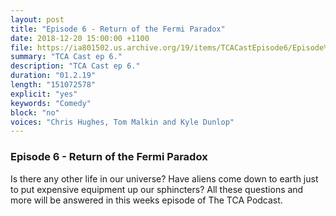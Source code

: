 ```yaml
---
layout: post
title: "Episode 6 - Return of the Fermi Paradox"
date: 2018-12-20 15:00:00 +1100
file: https://ia801502.us.archive.org/19/items/TCACastEpisode6/Episode%206.mp3
summary: "TCA Cast ep 6."
description: "TCA Cast ep 6."
duration: "01.2.19"
length: "151072578"
explicit: "yes"
keywords: "Comedy"
block: "no"
voices: "Chris Hughes, Tom Malkin and Kyle Dunlop"
---
```


### Episode 6 - Return of the Fermi Paradox

Is there any other life in our universe? Have aliens come down to earth just to put expensive equipment up our sphincters? All these questions and more will be answered in this weeks episode of The TCA Podcast.
